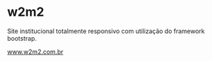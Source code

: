# w2m2
Site institucional totalmente responsivo com utilização do framework bootstrap.

www.w2m2.com.br

